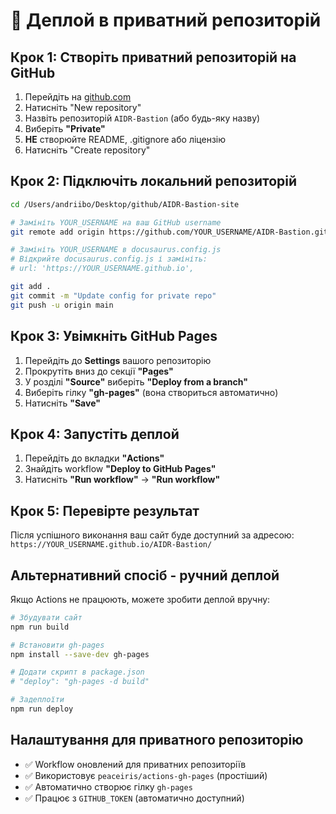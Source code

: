 # 🚀 Деплой в приватний репозиторій

## Крок 1: Створіть приватний репозиторій на GitHub

1. Перейдіть на [github.com](https://github.com)
2. Натисніть "New repository"
3. Назвіть репозиторій `AIDR-Bastion` (або будь-яку назву)
4. Виберіть **"Private"**
5. **НЕ** створюйте README, .gitignore або ліцензію
6. Натисніть "Create repository"

## Крок 2: Підключіть локальний репозиторій

```bash
cd /Users/andriibo/Desktop/github/AIDR-Bastion-site

# Замініть YOUR_USERNAME на ваш GitHub username
git remote add origin https://github.com/YOUR_USERNAME/AIDR-Bastion.git

# Замініть YOUR_USERNAME в docusaurus.config.js
# Відкрийте docusaurus.config.js і замініть:
# url: 'https://YOUR_USERNAME.github.io',

git add .
git commit -m "Update config for private repo"
git push -u origin main
```

## Крок 3: Увімкніть GitHub Pages

1. Перейдіть до **Settings** вашого репозиторію
2. Прокрутіть вниз до секції **"Pages"**
3. У розділі **"Source"** виберіть **"Deploy from a branch"**
4. Виберіть гілку **"gh-pages"** (вона створиться автоматично)
5. Натисніть **"Save"**

## Крок 4: Запустіть деплой

1. Перейдіть до вкладки **"Actions"**
2. Знайдіть workflow **"Deploy to GitHub Pages"**
3. Натисніть **"Run workflow"** → **"Run workflow"**

## Крок 5: Перевірте результат

Після успішного виконання ваш сайт буде доступний за адресою:
`https://YOUR_USERNAME.github.io/AIDR-Bastion/`

## Альтернативний спосіб - ручний деплой

Якщо Actions не працюють, можете зробити деплой вручну:

```bash
# Збудувати сайт
npm run build

# Встановити gh-pages
npm install --save-dev gh-pages

# Додати скрипт в package.json
# "deploy": "gh-pages -d build"

# Задеплоїти
npm run deploy
```

## Налаштування для приватного репозиторію

- ✅ Workflow оновлений для приватних репозиторіїв
- ✅ Використовує `peaceiris/actions-gh-pages` (простіший)
- ✅ Автоматично створює гілку `gh-pages`
- ✅ Працює з `GITHUB_TOKEN` (автоматично доступний)
